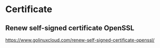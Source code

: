 # Certificate

## Renew self-signed certificate OpenSSL
https://www.golinuxcloud.com/renew-self-signed-certificate-openssl/
